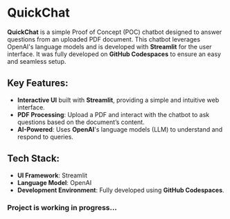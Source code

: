 # QuickChat

**QuickChat** is a simple Proof of Concept (POC) chatbot designed to answer questions from an uploaded PDF document. This chatbot leverages OpenAI's language models and is developed with **Streamlit** for the user interface. It was fully developed on **GitHub Codespaces** to ensure an easy and seamless setup.

## Key Features:
- **Interactive UI** built with **Streamlit**, providing a simple and intuitive web interface.
- **PDF Processing**: Upload a PDF and interact with the chatbot to ask questions based on the document’s content.
- **AI-Powered**: Uses **OpenAI**'s language models (LLM) to understand and respond to queries.

## Tech Stack:
- **UI Framework**: Streamlit
- **Language Model**: OpenAI
- **Development Environment**: Fully developed using **GitHub Codespaces**.


### Project is working in progress...